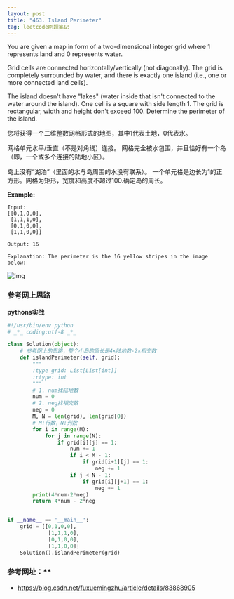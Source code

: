 ```yaml
---
layout: post
title: "463. Island Perimeter"
tag: leetcode刷题笔记
---
```

You are given a map in form of a two-dimensional integer grid where 1 represents land and 0 represents water.

Grid cells are connected horizontally/vertically (not diagonally). The grid is completely surrounded by water, and there is exactly one island (i.e., one or more connected land cells).

The island doesn't have "lakes" (water inside that isn't connected to the water around the island). One cell is a square with side length 1. The grid is rectangular, width and height don't exceed 100. Determine the perimeter of the island.

您将获得一个二维整数网格形式的地图，其中1代表土地，0代表水。

网格单元水平/垂直（不是对角线）连接。 网格完全被水包围，并且恰好有一个岛（即，一个或多个连接的陆地小区）。

岛上没有“湖泊”（里面的水与岛周围的水没有联系）。 一个单元格是边长为1的正方形。网格为矩形，宽度和高度不超过100.确定岛的周长。

**Example:**

```
Input:
[[0,1,0,0],
 [1,1,1,0],
 [0,1,0,0],
 [1,1,0,0]]

Output: 16

Explanation: The perimeter is the 16 yellow stripes in the image below:
```

![img](https://assets.leetcode.com/uploads/2018/10/12/island.png)

### **参考网上思路**

**pythons实战**

~~~python
#!/usr/bin/env python
# _*_ coding:utf-8 _*_

class Solution(object):
    # 参考网上的思路，整个小岛的周长是4×陆地数-2×相交数
    def islandPerimeter(self, grid):
        """
        :type grid: List[List[int]]
        :rtype: int
        """
        # 1. num找陆地数
        num = 0
        # 2. neg找相交数
        neg = 0
        M, N = len(grid), len(grid[0])
        # M:行数，N:列数
        for i in range(M):
            for j in range(N):
                if grid[i][j] == 1:
                    num += 1
                    if i < M - 1:
                        if grid[i+1][j] == 1:
                            neg += 1
                    if j < N - 1:
                        if grid[i][j+1] == 1:
                            neg += 1
        print(4*num-2*neg)
        return 4*num - 2*neg


if __name__ == '__main__':
    grid = [[0,1,0,0],
             [1,1,1,0],
             [0,1,0,0],
             [1,1,0,0]]
    Solution().islandPerimeter(grid)

~~~



### 参考网址：**

- <https://blog.csdn.net/fuxuemingzhu/article/details/83868905>

